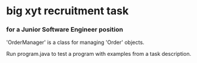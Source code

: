# big xyt recruitment task

### for a Junior Software Engineer position

'OrderManager' is a class for managing 'Order' objects.

Run program.java to test a program with examples from a task description.


